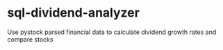 # sql-dividend-analyzer
Use pystock parsed financial data to calculate dividend growth rates and compare stocks
